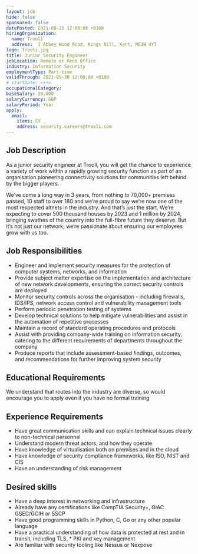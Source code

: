 ```yaml
---
layout: job
hide: false
sponsored: false
datePosted: 2021-08-21 12:00:00 +0100
hiringOrganization:
  name: Trooli
  address:  1 Abbey Wood Road, Kings Hill, Kent, ME19 4YT
logo: Trooli.jpg
title: Junior Security Engineer
jobLocation: Remote or Kent Office
industry: Information Security
employmentType: Part-time
validThrough: 2021-09-30 12:00:00 +0100
# startDate: <++>
occupationalCategory:
baseSalary: 28,000
salaryCurrency: GBP
salaryPeriod: Year
apply:
  email:
    items: CV
    address: security.careers@trooli.com
---
```


## Job Description
As a junior security engineer at Trooli, you will get the chance to experience a variety of work within a rapidly growing security function as part of an organisation pioneering connectivity solutions for communities left behind by the bigger players.

We’ve come a long way in 3 years, from nothing to 70,000+ premises passed, 10 staff to over 180 and we’re proud to say we’re now one of the most respected altnets in the industry. And that’s just the start. We’re expecting to cover 500 thousand houses by 2023 and 1 million by 2024, bringing swathes of the country into the full-fibre future they deserve. But it’s not just our network; we’re passionate about ensuring our employees grow with us too.

## Job Responsibilities
* Engineer and implement security measures for the protection of computer systems, networks, and information
* Provide subject matter expertise on the implementation and architecture of new network developments, ensuring the correct security controls are deployed
* Monitor security controls across the organisation - including firewalls, IDS/IPS, network access control and vulnerability management tools
* Perform periodic penetration testing of systems
* Develop technical solutions to help mitigate vulnerabilities and assist in the automation of repetitive processes
* Maintain a record of standard operating procedures and protocols
* Assist with providing company-wide training on information security, catering to the different requirements of departments throughout the company
* Produce reports that include assessment-based findings, outcomes, and recommendations for further improving system security

## Educational Requirements
We understand that routes into the industry are diverse, so would encourage you to apply even if you have no formal training

## Experience Requirements
* Have great communication skills and can explain technical issues clearly to non-technical personnel
* Understand modern threat actors, and how they operate
* Have knowledge of virtualisation both on premises and in the cloud
* Have knowledge of security compliance frameworks, like ISO, NIST and CIS
* Have an understanding of risk management

## Desired skills
* Have a deep interest in networking and infrastructure
* Already have any certifications like CompTIA Security+, GIAC GSEC/GCIH or SSCP
* Have good programming skills in Python, C, Go or any other popular language
* Have a practical understanding of how data is protected at rest and in transit, including TLS, * PKI and key management
* Are familiar with security tooling like Nessus or Nexpose